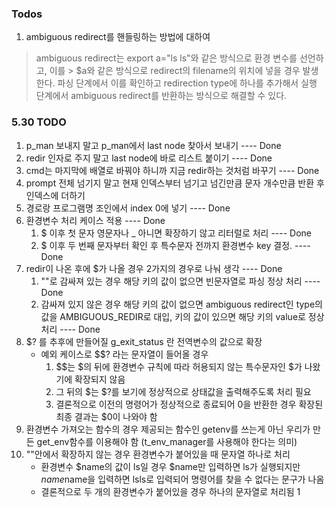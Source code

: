 ### Todos
1. ambiguous redirect를 핸들링하는 방법에 대하여
>  ambiguous redirect는 export a="ls ls"와 같은 방식으로 환경 변수를 선언하고, 이를 > $a와 같은 방식으로 redirect의 filename의 위치에 넣을 경우 발생한다. 파싱 단계에서 이를 확인하고 redirection type에 하나를 추가해서 실행 단계에서 ambiguous redirect를 반환하는 방식으로 해결할 수 있다. 

### 5.30 TODO
1. p_man 보내지 말고 p_man에서 last node 찾아서 보내기 ---- Done
2. redir 인자로 주지 말고 last node에 바로 리스트 붙이기 ---- Done
3. cmd는 마지막에 배열로 바꿔야 하니까 지금 redir하는 것처럼 바꾸기 ---- Done
4. prompt 전체 넘기지 말고 현재 인덱스부터 넘기고 넘긴만큼 문자 개수만큼 반환 후 인덱스에 더하기
5. 경로랑 프로그램명 조인에서 index 0에 넣기 ---- Done
6. 환경변수 처리 케이스 적용 ---- Done
	1. $ 이후 첫 문자 영문자나 _ 아니면 확장하기 않고 리터럴로 처리 ---- Done
	2. $ 이후 두 번째 문자부터 확인 후 특수문자 전까지 환경변수 key 결정. ---- Done
7. redir이 나온 후에 $가 나올 경우 2가지의 경우로 나눠 생각 ---- Done
	1. ""로 감싸져 있는 경우 해당 키의 값이 없으면 빈문자열로 파싱 정상 처리 ---- Done
	2. 감싸져 있지 않은 경우 해당 키의 값이 없으면 ambiguous redirect인 type의 값을 AMBIGUOUS_REDIR로 대입, 키의 값이 있으면 해당 키의 value로 정상 처리 ---- Done
8. $? 를 추후에 만들어질 g_exit_status 란 전역변수의 값으로 확장
	* 예외 케이스로 $$? 라는 문자열이 들어올 경우
		1. $$는 $의 뒤에 환경변수 규칙에 따라 허용되지 않는 특수문자인 $가 나왔기에 확장되지 않음
		2. 그 뒤의 $는 $?를 보기에 정상적으로 상태값을 출력해주도록 처리 필요
		3. 결론적으로 이전의 명령어가 정상적으로 종료되어 0을 반환한 경우 확장된 최종 결과는 $0이 나와야 함
9. 환경변수 가져오는 함수의 경우 제공되는 함수인 getenv를 쓰는게 아닌 우리가 만든 get_env함수를 이용해야 함 (t_env_manager를 사용해야 한다는 의미)
10. ""안에서 확장하지 않는 경우 환경변수가 붙어있을 때 문자열 하나로 처리
	* 환경변수 $name의 값이 ls일 경우 $name만 입력하면 ls가 실행되지만 $name$name을 입력하면 lsls로 입력되어 명령어를 찾을 수 없다는 문구가 나옴
	* 결론적으로 두 개의 환경변수가 붙어있을 경우 하나의 문자열로 처리됨
1